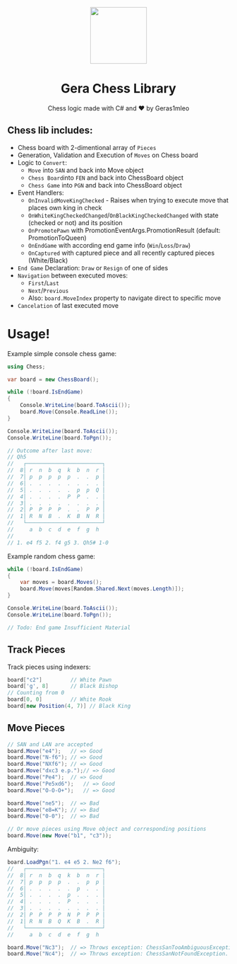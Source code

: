 <p align="center">
  <img width="128" align="center" src="https://user-images.githubusercontent.com/67554762/152679427-e59a58a8-0a03-449b-9f77-3bb52aed982c.png">
</p>
<h1 align="center">Gera Chess Library</h1>
<div>
	<p align="center">
	  Chess logic made with C# and &hearts; by Geras1mleo
	</p>
</div>


## Chess lib includes:

- Chess board with 2-dimentional array of `Pieces`
- Generation, Validation and Execution of `Moves` on Chess board
- Logic to `Convert`:
  - `Move` into `SAN` and back into Move object
  - `Chess Board`into `FEN` and back into ChessBoard object
  - `Chess Game` into `PGN` and back into ChessBoard object
- Event Handlers:
  -  `OnInvalidMoveKingChecked` - Raises when trying to execute move that places own king in check
  -  `OnWhiteKingCheckedChanged`/`OnBlackKingCheckedChanged` with state (checked or not) and its position
  -  `OnPromotePawn` with PromotionEventArgs.PromotionResult (default: PromotionToQueen)
  -  `OnEndGame` with according end game info (`Win`/`Loss`/`Draw`)
  -  `OnCaptured` with captured piece and all recently captured pieces (White/Black)
- `End Game` Declaration: `Draw` or `Resign` of one of sides
- `Navigation` between executed moves:
  - `First`/`Last`
  - `Next`/`Previous`
  - Also: `board.MoveIndex` property to navigate direct to specific move
- `Cancelation` of last executed move

# Usage!

Example simple console chess game:

```csharp
using Chess;

var board = new ChessBoard();

while (!board.IsEndGame)
{
    Console.WriteLine(board.ToAscii());
    board.Move(Console.ReadLine());
}

Console.WriteLine(board.ToAscii());
Console.WriteLine(board.ToPgn());

// Outcome after last move:
// Qh5
//   ┌────────────────────────┐
//  8│ r  n  b  q  k  b  n  r │
//  7│ p  p  p  p  p  .  .  p │
//  6│ .  .  .  .  .  .  .  . │
//  5│ .  .  .  .  .  p  p  Q │
//  4│ .  .  .  .  P  P  .  . │
//  3│ .  .  .  .  .  .  .  . │
//  2│ P  P  P  P  .  .  P  P │
//  1│ R  N  B  .  K  B  N  R │
//   └────────────────────────┘
//     a  b  c  d  e  f  g  h
//
// 1. e4 f5 2. f4 g5 3. Qh5# 1-0
```

Example random chess game:

```csharp
while (!board.IsEndGame)
{
    var moves = board.Moves();
    board.Move(moves[Random.Shared.Next(moves.Length)]);
}

Console.WriteLine(board.ToAscii());
Console.WriteLine(board.ToPgn());

// Todo: End game Insufficient Material
```


## Track Pieces

Track pieces using indexers:

```csharp
board["c2"] 		// White Pawn
board['g', 8] 		// Black Bishop
// Counting from 0
board[0, 0] 		// White Rook
board[new Position(4, 7)] // Black King
```

## Move Pieces

```csharp
// SAN and LAN are accepted
board.Move("e4");	// => Good
board.Move("N-f6");	// => Good
board.Move("NXf6");	// => Good
board.Move("dxc3 e.p.");// => Good
board.Move("Pe4");	// => Good 
board.Move("Pe5xd6");	// => Good
board.Move("O-O-O+");	// => Good

board.Move("ne5");	// => Bad
board.Move("e8=K");	// => Bad
board.Move("0-0");	// => Bad

// Or move pieces using Move object and corresponding positions
board.Move(new Move("b1", "c3"));
```

Ambiguity:

```csharp
board.LoadPgn("1. e4 e5 2. Ne2 f6");
//   ┌────────────────────────┐
//  8│ r  n  b  q  k  b  n  r │
//  7│ p  p  p  p  .  .  p  p │
//  6│ .  .  .  .  .  p  .  . │
//  5│ .  .  .  .  p  .  .  . │
//  4│ .  .  .  .  P  .  .  . │
//  3│ .  .  .  .  .  .  .  . │
//  2│ P  P  P  P  N  P  P  P │
//  1│ R  N  B  Q  K  B  .  R │
//   └────────────────────────┘
//     a  b  c  d  e  f  g  h

board.Move("Nc3"); 	// => Throws exception: ChessSanTooAmbiguousException. Both knights can move to c3
board.Move("Nc4"); 	// => Throws exception: ChessSanNotFoundException. None of knights can move to c3
```


